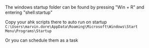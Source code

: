 The windows startup folder can be found by pressing "Win + R" and entering "shell:startup"

Copy your ahk scripts there to auto run on startup `C:\Users\marvin.dore\AppData\Roaming\Microsoft\Windows\Start Menu\Programs\Startup`

Or you can schedule them as a task
